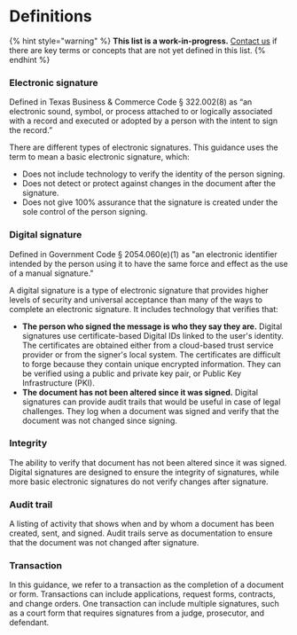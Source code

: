 # Definitions

{% hint style="warning" %}
**This list is a work-in-progress.** [Contact us](https://airtable.com/shrVQHPwHSZM3ZhTa) if there are key terms or concepts that are not yet defined in this list. 
{% endhint %}

### Electronic signature

Defined in Texas Business & Commerce Code § 322.002\(8\) as “an electronic sound, symbol, or process attached to or logically associated with a record and executed or adopted by a person with the intent to sign the record.” 

There are different types of electronic signatures. This guidance uses the term to mean a basic electronic signature, which: 

* Does not include technology to verify the identity of the person signing.
* Does not detect or protect against changes in the document after the signature.
* Does not give 100% assurance that the signature is created under the sole control of the person signing.

### Digital signature

Defined in Government Code § 2054.060\(e\)\(1\) as "an electronic identifier intended by the person using it to have the same force and effect as the use of a manual signature." 

A digital signature is a type of electronic signature that provides higher levels of security and universal acceptance than many of the ways to complete an electronic signature. It includes technology that verifies that:

* **The person who signed the message is who they say they are.** Digital signatures use certificate-based Digital IDs linked to the user's identity. The certificates are obtained either from a cloud-based trust service provider or from the signer's local system. The certificates are difficult to forge because they contain unique encrypted information. They can be verified using a public and private key pair, or Public Key Infrastructure \(PKI\).
* **The document has not been altered since it was signed.** Digital signatures can provide audit trails that would be useful in case of legal challenges. They log when a document was signed and verify that the document was not changed since signing. 

### Integrity

The ability to verify that document has not been altered since it was signed. Digital signatures are designed to ensure the integrity of signatures, while more basic electronic signatures do not verify changes after signature.

### Audit trail

A listing of activity that shows when and by whom a document has been created, sent, and signed. Audit trails serve as documentation to ensure that the document was not changed after signature. 

### Transaction

In this guidance, we refer to a transaction as the completion of a document or form. Transactions can include applications, request forms, contracts, and change orders. One transaction can include multiple signatures, such as a court form that requires signatures from a judge, prosecutor, and defendant. 

